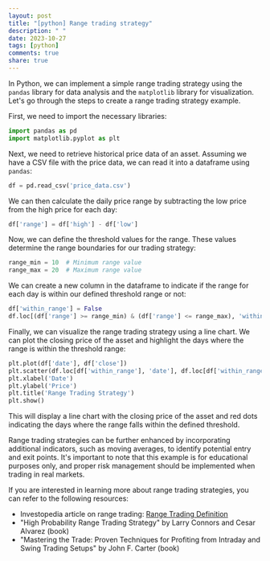 ```yaml
---
layout: post
title: "[python] Range trading strategy"
description: " "
date: 2023-10-27
tags: [python]
comments: true
share: true
---
```


In Python, we can implement a simple range trading strategy using the `pandas` library for data analysis and the `matplotlib` library for visualization. Let's go through the steps to create a range trading strategy example.

First, we need to import the necessary libraries:

```python
import pandas as pd
import matplotlib.pyplot as plt
```

Next, we need to retrieve historical price data of an asset. Assuming we have a CSV file with the price data, we can read it into a dataframe using `pandas`:

```python
df = pd.read_csv('price_data.csv')
```

We can then calculate the daily price range by subtracting the low price from the high price for each day:

```python
df['range'] = df['high'] - df['low']
```

Now, we can define the threshold values for the range. These values determine the range boundaries for our trading strategy:

```python
range_min = 10  # Minimum range value
range_max = 20  # Maximum range value
```

We can create a new column in the dataframe to indicate if the range for each day is within our defined threshold range or not:

```python
df['within_range'] = False
df.loc[(df['range'] >= range_min) & (df['range'] <= range_max), 'within_range'] = True
```

Finally, we can visualize the range trading strategy using a line chart. We can plot the closing price of the asset and highlight the days where the range is within the threshold range:

```python
plt.plot(df['date'], df['close'])
plt.scatter(df.loc[df['within_range'], 'date'], df.loc[df['within_range'], 'close'], color='red')
plt.xlabel('Date')
plt.ylabel('Price')
plt.title('Range Trading Strategy')
plt.show()
```

This will display a line chart with the closing price of the asset and red dots indicating the days where the range falls within the defined threshold.

Range trading strategies can be further enhanced by incorporating additional indicators, such as moving averages, to identify potential entry and exit points. It's important to note that this example is for educational purposes only, and proper risk management should be implemented when trading in real markets.

If you are interested in learning more about range trading strategies, you can refer to the following resources:

- Investopedia article on range trading: [Range Trading Definition](https://www.investopedia.com/terms/r/range-trading.asp)
- "High Probability Range Trading Strategy" by Larry Connors and Cesar Alvarez (book)
- "Mastering the Trade: Proven Techniques for Profiting from Intraday and Swing Trading Setups" by John F. Carter (book)